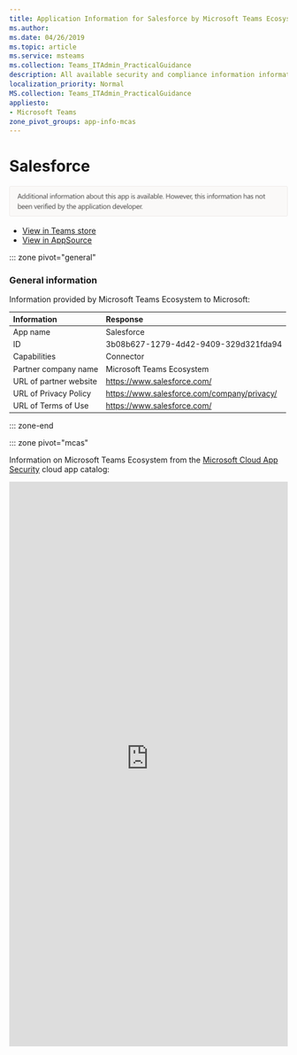 ```yaml
---
title: Application Information for Salesforce by Microsoft Teams Ecosystem
ms.author: 
ms.date: 04/26/2019
ms.topic: article
ms.service: msteams
ms.collection: Teams_ITAdmin_PracticalGuidance
description: All available security and compliance information information for Salesforce, its data handling policies, its Microsoft Cloud App Security app catalog information, and security/compliance information in the CSA STAR registry.
localization_priority: Normal
MS.collection: Teams_ITAdmin_PracticalGuidance
appliesto:
- Microsoft Teams
zone_pivot_groups: app-info-mcas
---
```

# Salesforce

<img alt="Non-attested image" src="./images/unattested.png" width="650"/>

* <a href="https://teams.microsoft.com/l/app/3b08b627-1279-4d42-9409-329d321fda94" target="_blank">View in Teams store</a>
* <a href="https://appsource.microsoft.com/en-us/product/office/WA104381580" target="_blank">View in AppSource</a>

::: zone pivot="general"

### General information

Information provided by Microsoft Teams Ecosystem to Microsoft:

| **Information** | **Response** |
|:----------------|:-------------|
| App name | Salesforce |
| ID | 3b08b627-1279-4d42-9409-329d321fda94 |
| Capabilities | Connector |
| Partner company name | Microsoft Teams Ecosystem |
| URL of partner website | <https://www.salesforce.com/> |
| URL of Privacy Policy | <https://www.salesforce.com/company/privacy/> |
| URL of Terms of Use | <https://www.salesforce.com/> |

::: zone-end


::: zone pivot="mcas"

Information on Microsoft Teams Ecosystem from the [Microsoft Cloud App Security](https://www.microsoft.com/en-us/enterprise-mobility-security/cloud-app-security) cloud app catalog:

<iframe height='1020' title='Microsoft Cloud App Security Information' src='https://3ca685143b5b46b4b0e5266dadf2e97c.codepen.website/#/dashboard/11114' frameborder='no'  style='width: 100%;'>

<a href="https://3ca685143b5b46b4b0e5266dadf2e97c.codepen.website/#/dashboard/11114" target="_blank">View in a new tab</a>

::: zone-end

